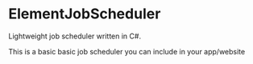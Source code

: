 # ElementJobScheduler
 Lightweight job scheduler written in C#.
 
This is a basic basic job scheduler you can include in your app/website
